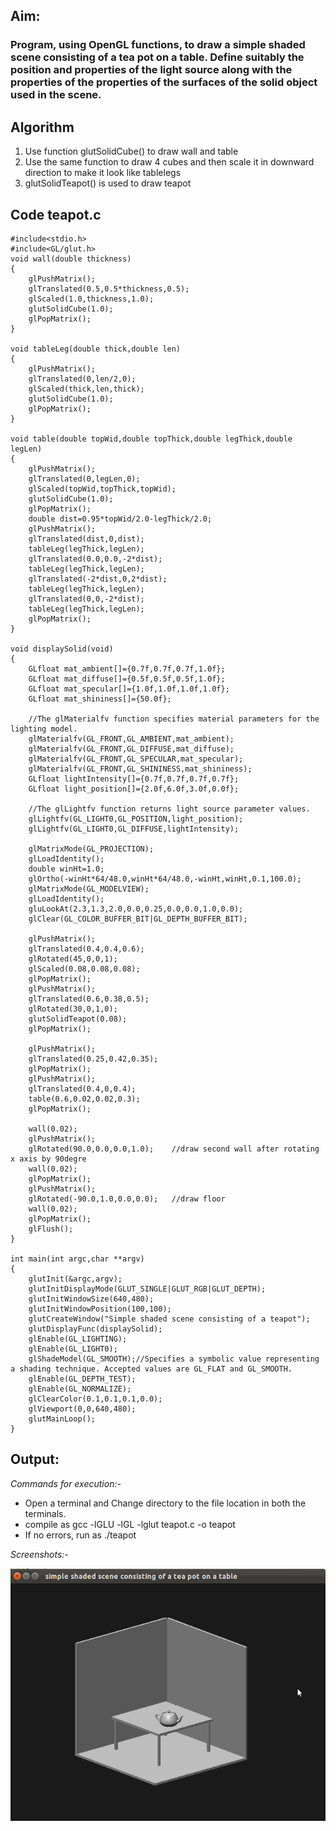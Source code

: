## Aim: 
### Program, using OpenGL functions, to draw a simple shaded scene consisting of a tea pot on a table. Define suitably the position and properties of the light source along with the properties of the properties of the surfaces of the solid object used in the scene.

## Algorithm
1. Use function glutSolidCube() to draw wall and table 
2. Use the same function to draw 4 cubes and then scale it in downward direction to make it look like tablelegs
3. glutSolidTeapot() is used to draw teapot

## Code teapot.c
	#include<stdio.h>
	#include<GL/glut.h>
	void wall(double thickness)
	{
		glPushMatrix();
		glTranslated(0.5,0.5*thickness,0.5);
		glScaled(1.0,thickness,1.0);
		glutSolidCube(1.0);
		glPopMatrix();
	}

	void tableLeg(double thick,double len)
	{
		glPushMatrix();
		glTranslated(0,len/2,0);
		glScaled(thick,len,thick);
		glutSolidCube(1.0);
		glPopMatrix();
	}

	void table(double topWid,double topThick,double legThick,double legLen)
	{
		glPushMatrix();
		glTranslated(0,legLen,0);
		glScaled(topWid,topThick,topWid);
		glutSolidCube(1.0);
		glPopMatrix();
		double dist=0.95*topWid/2.0-legThick/2.0;
		glPushMatrix();
		glTranslated(dist,0,dist);
		tableLeg(legThick,legLen);
		glTranslated(0.0,0.0,-2*dist);
		tableLeg(legThick,legLen);
		glTranslated(-2*dist,0,2*dist);
		tableLeg(legThick,legLen);
		glTranslated(0,0,-2*dist);
		tableLeg(legThick,legLen);
		glPopMatrix();
	}

	void displaySolid(void)
	{
		GLfloat mat_ambient[]={0.7f,0.7f,0.7f,1.0f};
		GLfloat mat_diffuse[]={0.5f,0.5f,0.5f,1.0f};
		GLfloat mat_specular[]={1.0f,1.0f,1.0f,1.0f};
		GLfloat mat_shininess[]={50.0f};
		
		//The glMaterialfv function specifies material parameters for the lighting model.
		glMaterialfv(GL_FRONT,GL_AMBIENT,mat_ambient);
		glMaterialfv(GL_FRONT,GL_DIFFUSE,mat_diffuse);
		glMaterialfv(GL_FRONT,GL_SPECULAR,mat_specular);
		glMaterialfv(GL_FRONT,GL_SHININESS,mat_shininess);
		GLfloat lightIntensity[]={0.7f,0.7f,0.7f,0.7f};
		GLfloat light_position[]={2.0f,6.0f,3.0f,0.0f};
		
		//The glLightfv function returns light source parameter values.
		glLightfv(GL_LIGHT0,GL_POSITION,light_position);
		glLightfv(GL_LIGHT0,GL_DIFFUSE,lightIntensity);
		
		glMatrixMode(GL_PROJECTION);
		glLoadIdentity();
		double winHt=1.0;
		glOrtho(-winHt*64/48.0,winHt*64/48.0,-winHt,winHt,0.1,100.0);
		glMatrixMode(GL_MODELVIEW);
		glLoadIdentity();
		gluLookAt(2.3,1.3,2.0,0.0,0.25,0.0,0.0,1.0,0.0);
		glClear(GL_COLOR_BUFFER_BIT|GL_DEPTH_BUFFER_BIT);
		
		glPushMatrix();
		glTranslated(0.4,0.4,0.6);
		glRotated(45,0,0,1);
		glScaled(0.08,0.08,0.08);
		glPopMatrix();
		glPushMatrix();
		glTranslated(0.6,0.38,0.5);
		glRotated(30,0,1,0);
		glutSolidTeapot(0.08);
		glPopMatrix();
		
		glPushMatrix();
		glTranslated(0.25,0.42,0.35);
		glPopMatrix();
		glPushMatrix();
		glTranslated(0.4,0,0.4);
		table(0.6,0.02,0.02,0.3);
		glPopMatrix();
		
		wall(0.02);
		glPushMatrix();
		glRotated(90.0,0.0,0.0,1.0);	//draw second wall after rotating x axis by 90degre
		wall(0.02);
		glPopMatrix();
		glPushMatrix();
		glRotated(-90.0,1.0,0.0,0.0);	//draw floor
		wall(0.02);
		glPopMatrix();
		glFlush();
	}

	int main(int argc,char **argv)
	{
		glutInit(&argc,argv);
		glutInitDisplayMode(GLUT_SINGLE|GLUT_RGB|GLUT_DEPTH);
		glutInitWindowSize(640,480);
		glutInitWindowPosition(100,100);
		glutCreateWindow("Simple shaded scene consisting of a teapot");
		glutDisplayFunc(displaySolid);
		glEnable(GL_LIGHTING);
		glEnable(GL_LIGHT0);
		glShadeModel(GL_SMOOTH);//Specifies a symbolic value representing a shading technique. Accepted values are GL_FLAT and GL_SMOOTH.
		glEnable(GL_DEPTH_TEST);
		glEnable(GL_NORMALIZE);
		glClearColor(0.1,0.1,0.1,0.0);
		glViewport(0,0,640,480);
		glutMainLoop();
	}

## Output:
*Commands for execution:-*

* Open a terminal and Change directory to the file location in both the terminals.
* compile as gcc -lGLU -lGL -lglut teapot.c -o teapot
* If no errors, run as ./teapot

*Screenshots:-*

![Screenshot of Output](teapot.png)   
